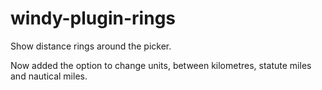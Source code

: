 # windy-plugin-rings

Show distance rings around the picker.

Now added the option to change units,  between kilometres,  statute miles and nautical miles.
